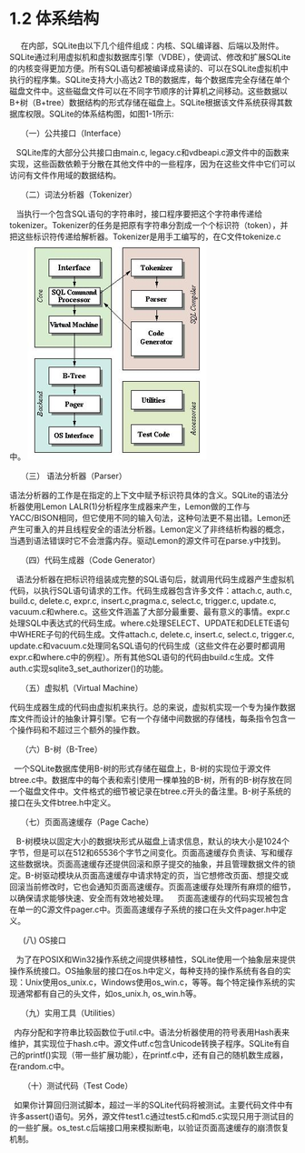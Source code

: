 # 1.2 体系结构
&nbsp;&nbsp;&nbsp;&nbsp;&nbsp;在内部，SQLite由以下几个组件组成：内核、SQL编译器、后端以及附件。SQLite通过利用虚拟机和虚拟数据库引擎（VDBE），使调试、修改和扩展SQLite的内核变得更加方便。所有SQL语句都被编译成易读的、可以在SQLite虚拟机中执行的程序集。SQLite支持大小高达2 TB的数据库，每个数据库完全存储在单个磁盘文件中。这些磁盘文件可以在不同字节顺序的计算机之间移动。这些数据以B+树（B+tree）数据结构的形式存储在磁盘上。SQLite根据该文件系统获得其数据库权限。SQLite的体系结构图，如图1-1所示:

&nbsp;&nbsp;&nbsp;&nbsp;&nbsp;（一）公共接口（Interface）

   SQLite库的大部分公共接口由main.c, legacy.c和vdbeapi.c源文件中的函数来实现，这些函数依赖于分散在其他文件中的一些程序，因为在这些文件中它们可以访问有文件作用域的数据结构。

&nbsp;&nbsp;&nbsp;&nbsp;&nbsp;（二）词法分析器（Tokenizer）

   当执行一个包含SQL语句的字符串时，接口程序要把这个字符串传递给tokenizer。Tokenizer的任务是把原有字符串分割成一个个标识符（token），并把这些标识符传递给解析器。Tokenizer是用手工编写的，在C文件tokenize.c中。
<img src="img1-1.jpg">

 &nbsp;&nbsp;&nbsp;&nbsp;&nbsp;（三） 语法分析器（Parser）

语法分析器的工作是在指定的上下文中赋予标识符具体的含义。SQLite的语法分析器使用Lemon LALR(1)分析程序生成器来产生，Lemon做的工作与YACC/BISON相同，但它使用不同的输入句法，这种句法更不易出错。Lemon还产生可重入的并且线程安全的语法分析器。Lemon定义了非终结析构器的概念，当遇到语法错误时它不会泄露内存。驱动Lemon的源文件可在parse.y中找到。

&nbsp;&nbsp;&nbsp;&nbsp;&nbsp;（四）代码生成器（Code Generator）

   语法分析器在把标识符组装成完整的SQL语句后，就调用代码生成器产生虚拟机代码，以执行SQL语句请求的工作。代码生成器包含许多文件：attach.c, auth.c, build.c, delete.c, expr.c, insert.c,pragma.c, select.c, trigger.c, update.c, vacuum.c和where.c。这些文件涵盖了大部分最重要、最有意义的事情。expr.c处理SQL中表达式的代码生成。where.c处理SELECT、UPDATE和DELETE语句中WHERE子句的代码生成。文件attach.c, delete.c, insert.c, select.c, trigger.c, update.c和vacuum.c处理同名SQL语句的代码生成（这些文件在必要时都调用expr.c和where.c中的例程）。所有其他SQL语句的代码由build.c生成。文件auth.c实现sqlite3_set_authorizer()的功能。

&nbsp;&nbsp;&nbsp;&nbsp;&nbsp;（五）虚拟机（Virtual Machine）

   代码生成器生成的代码由虚拟机来执行。总的来说，虚拟机实现一个专为操作数据库文件而设计的抽象计算引擎。它有一个存储中间数据的存储栈，每条指令包含一个操作码和不超过三个额外的操作数。

&nbsp;&nbsp;&nbsp;&nbsp;&nbsp;（六）B-树（B-Tree）

  一个SQLite数据库使用B-树的形式存储在磁盘上，B-树的实现位于源文件btree.c中。数据库中的每个表和索引使用一棵单独的B-树，所有的B-树存放在同一个磁盘文件中。文件格式的细节被记录在btree.c开头的备注里。B-树子系统的接口在头文件btree.h中定义。

&nbsp;&nbsp;&nbsp;&nbsp;&nbsp;（七）页面高速缓存（Page Cache）

   B-树模块以固定大小的数据块形式从磁盘上请求信息，默认的块大小是1024个字节，但是可以在512和65536个字节之间变化。页面高速缓存负责读、写和缓存这些数据块。页面高速缓存还提供回滚和原子提交的抽象，并且管理数据文件的锁定。B-树驱动模块从页面高速缓存中请求特定的页，当它想修改页面、想提交或回滚当前修改时，它也会通知页面高速缓存。页面高速缓存处理所有麻烦的细节，以确保请求能够快速、安全而有效地被处理。
   页面高速缓存的代码实现被包含在单一的C源文件pager.c中。页面高速缓存子系统的接口在头文件pager.h中定义。

   &nbsp;&nbsp;&nbsp;&nbsp;&nbsp; (八) OS接口

   为了在POSIX和Win32操作系统之间提供移植性，SQLite使用一个抽象层来提供操作系统接口。OS抽象层的接口在os.h中定义，每种支持的操作系统有各自的实现：Unix使用os_unix.c，Windows使用os_win.c，等等。每个特定操作系统的实现通常都有自己的头文件，如os_unix.h, os_win.h等。

   &nbsp;&nbsp;&nbsp;&nbsp;&nbsp;（九）实用工具（Utilities）

  内存分配和字符串比较函数位于util.c中。语法分析器使用的符号表用Hash表来维护，其实现位于hash.c中。源文件utf.c包含Unicode转换子程序。SQLite有自己的printf()实现（带一些扩展功能），在printf.c中，还有自己的随机数生成器，在random.c中。

  &nbsp;&nbsp;&nbsp;&nbsp;&nbsp; （十）测试代码（Test Code）

  如果你计算回归测试脚本，超过一半的SQLite代码将被测试。主要代码文件中有许多assert()语句。另外，源文件test1.c通过test5.c和md5.c实现只用于测试目的的一些扩展。os_test.c后端接口用来模拟断电，以验证页面高速缓存的崩溃恢复机制。

